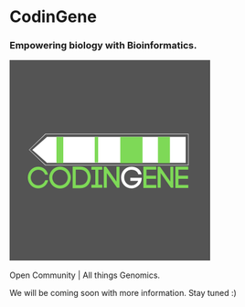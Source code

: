 # CodinGene
### Empowering biology with Bioinformatics.
![](codingene_logo.png)

Open Community | All things Genomics.

We will be coming soon with more information. Stay tuned :)
